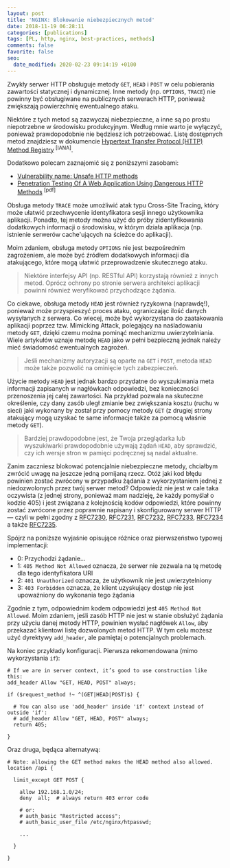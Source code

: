 ```yaml
---
layout: post
title: 'NGINX: Blokowanie niebezpiecznych metod'
date: 2018-11-19 06:28:11
categories: [publications]
tags: [PL, http, nginx, best-practices, methods]
comments: false
favorite: false
seo:
  date_modified: 2020-02-23 09:14:19 +0100
---
```


Zwykły serwer HTTP obsługuje metody `GET`, `HEAD` i `POST` w celu pobierania zawartości statycznej i dynamicznej. Inne metody (np. `OPTIONS`, `TRACE`) nie powinny być obsługiwane na publicznych serwerach HTTP, ponieważ zwiększają powierzchnię ewentualnego ataku.

Niektóre z tych metod są zazwyczaj niebezpieczne, a inne są po prostu niepotrzebne w środowisku produkcyjnym. Według mnie warto je wyłączyć, ponieważ prawdopodobnie nie będziesz ich potrzebować. Listę dostępnych metod znajdziesz w dokumencie [Hypertext Transfer Protocol (HTTP) Method Registry](https://www.iana.org/assignments/http-methods/http-methods.xhtml) <sup>[IANA]</sup>.

Dodatkowo polecam zaznajomić się z poniższymi zasobami:

- [Vulnerability name: Unsafe HTTP methods](https://www.onwebsecurity.com/security/unsafe-http-methods.html)
- [Penetration Testing Of A Web Application Using Dangerous HTTP Methods](https://www.sans.org/reading-room/whitepapers/testing/penetration-testing-web-application-dangerous-http-methods-33945) <sup>[pdf]</sup>

Obsługa metody `TRACE` może umożliwić atak typu Cross-Site Tracing, który może ułatwić przechwycenie identyfikatora sesji innego użytkownika aplikacji. Ponadto, tej metody można użyć do próby zidentyfikowania dodatkowych informacji o środowisku, w którym działa aplikacja (np. istnienie serwerów cache'ujących na ścieżce do aplikacji).

Moim zdaniem, obsługa metody `OPTIONS` nie jest bezpośrednim zagrożeniem, ale może być źródłem dodatkowych informacji dla atakującego, które mogą ułatwić przeprowadzenie skutecznego ataku.

  > Niektóre interfejsy API (np. RESTful API) korzystają również z innych metod. Oprócz ochrony po stronie serwera architekci aplikacji powinni również weryfikować przychodzące żądania.

Co ciekawe, obsługa metody `HEAD` jest również ryzykowna (naprawdę!), ponieważ może przyspieszyć proces ataku, ograniczając ilość danych wysyłanych z serwera. Co wiecej, może być wykorzystana do zaatakowania aplikacji poprzez tzw. Mimicking Attack, polegający na naśladowaniu metody `GET`, dzięki czemu można pominąć mechanizmu uwierzytelniania. Wiele artykułów uznaje metodę `HEAD` jako w pełni bezpieczną jednak należy mieć świadomość ewentualnych zagrożeń.

  > Jeśli mechanizmy autoryzacji są oparte na `GET` i `POST`, metoda `HEAD` może także pozwolić na ominięcie tych zabezpieczeń.

Użycie metody `HEAD` jest jednak bardzo przydatne do wyszukiwania meta informacji zapisanych w nagłówkach odpowiedzi, bez konieczności przenoszenia jej całej zawartości. Na przykład pozwala na skuteczne określenie, czy dany zasób uległ zmianie bez zwiększania kosztu (ruchu w sieci) jaki wykonany by został przy pomocy metody `GET` (z drugiej strony atakujący mogą uzyskać te same informacje także za pomocą właśnie metody `GET`).

  > Bardziej prawdopodobne jest, że Twoja przeglądarka lub wyszukiwarki prawdopodobnie używają żądań `HEAD`, aby sprawdzić, czy ich wersje stron w pamięci podręcznej są nadal aktualne.

Zanim zaczniesz blokować potencjalnie niebezpieczne metody, chciałbym zwrócić uwagę na jeszcze jedną pomijaną rzecz. Otóż jaki kod błędu powinien zostać zwrócony w przypadku żądania z wykorzystaniem jednej z niedozwolonych przez twój serwer metod? Odpowiedź nie jest w cale taka oczywista (z jednej strony, ponieważ mam nadzieję, że każdy pomyślał o kodzie 405) i jest związana z kolejnością kodów odpowiedzi, które powinny zostać zwrócone przez poprawnie napisany i skonfigurowany serwer HTTP — czyli w pełni zgodny z [RFC7230](https://tools.ietf.org/html/rfc7230), [RFC7231](https://tools.ietf.org/html/rfc7231), [RFC7232](https://tools.ietf.org/html/rfc7232), [RFC7233](https://tools.ietf.org/html/rfc7233), [RFC7234](https://tools.ietf.org/html/rfc7234) a także [RFC7235](https://tools.ietf.org/html/rfc7235).

Spójrz na poniższe wyjaśnie opisujące różnice oraz pierwszeństwo typowej implementacji:

- 0: Przychodzi żądanie...
- 1: `405 Method Not Allowed` oznacza, że serwer nie zezwala na tę metodę dla tego identyfikatora URI
- 2: `401 Unauthorized` oznacza, że użytkownik nie jest uwierzytelniony
- 3: `403 Forbidden` oznacza, że klient uzyskujący dostęp nie jest upoważniony do wykonania tego żądania

Zgodnie z tym, odpowiednim kodem odpowiedzi jest `405 Method Not Allowed`. Moim zdaniem, jeśli zasób HTTP nie jest w stanie obsłużyć żądania przy użyciu danej metody HTTP, powinien wysłać nagłówek `Allow`, aby przekazać klientowi listę dozwolonych metod HTTP. W tym celu możesz użyć dyrektywy `add_header`, ale pamiętaj o potencjalnych problemach.

Na koniec przykłady konfiguracji. Pierwsza rekomendowana (mimo wykorzystania `if`):

```nginx
# If we are in server context, it’s good to use construction like this:
add_header Allow "GET, HEAD, POST" always;

if ($request_method !~ ^(GET|HEAD|POST)$) {

  # You can also use 'add_header' inside 'if' context instead of outside 'if':
  # add_header Allow "GET, HEAD, POST" always;
  return 405;

}
```

Oraz druga, będąca alternatywą:

```nginx
# Note: allowing the GET method makes the HEAD method also allowed.
location /api {

  limit_except GET POST {

    allow 192.168.1.0/24;
    deny  all;  # always return 403 error code

    # or:
    # auth_basic "Restricted access";
    # auth_basic_user_file /etc/nginx/htpasswd;

    ...

  }

}
```
